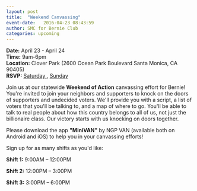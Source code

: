 ```yaml
---
layout: post
title:  "Weekend Canvassing"
event-date:   2016-04-23 08:43:59
author: SMC for Bernie Club
categories: upcoming
---
```


<div class="post-info">
<b>Date:</b>  April 23 - April 24 <br>
<b>Time:</b>  9am-6pm <br>
<b>Location:</b>  Clover Park (2600 Ocean Park Boulevard Santa Monica, CA 90405) <br>
<b>RSVP:</b> <a href="https://go.berniesanders.com/page/event/detail/canvass/4wczv"> Saturday </a>, 
<a href="https://go.berniesanders.com/page/event/detail/canvass/4wckz"> Sunday </a> 
</div>

Join us at our statewide **Weekend of Action** canvassing effort for Bernie! You're invited to
join your neighbors and supporters to knock on the doors of supporters and undecided voters.
We'll provide you with a script, a list of voters that you'll be talking to, and a map of where
to go. You'll be able to talk to real people about how this country belongs to all of us, not
just the billionaire class. Our victory starts with us knocking on doors together.

Please download the app **"MiniVAN"** by NGP VAN (available both on Android and iOS) to help you in your
canvassing efforts!

Sign up for as many shifts as you'd like:

**Shift 1:** 9:00AM – 12:00PM

**Shift 2:** 12:00PM – 3:00PM

**Shift 3:** 3:00PM – 6:00PM

